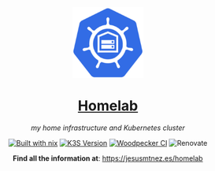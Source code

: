 <div align="center">

<img src="docs/img/logo.png" align="center" width="144px" height="144px"/>

# [Homelab][homelab]

_my home infrastructure and Kubernetes cluster_

[![Built with nix][NIX-badge]][NIX-link]
[![K3S Version][K3S-badge]][K3S-link]
[![Woodpecker CI][woodpecker-badge]][woodpecker-link]
![Renovate][renovate-badge]

**Find all the information at**: https://jesusmtnez.es/homelab

</div>

  [NIX-badge]: https://img.shields.io/badge/Built_with_nix-blue.svg?logo=nixos&labelColor=73C3D5
  [NIX-link]: https://builtwithnix.org
  [K3S-badge]: https://img.shields.io/badge/v1.32-blue?&logo=k3s&logoColor=white
  [K3S-link]: https://k3s.io
  [woodpecker-badge]: https://ci.codeberg.org/api/badges/13013/status.svg
  [woodpecker-link]: https://ci.codeberg.org/repos/13013
  [renovate-badge]: https://img.shields.io/badge/passing-blue?logo=renovate&logoColor=white
  [homelab]: https://jesusmtnez.es/homelab
